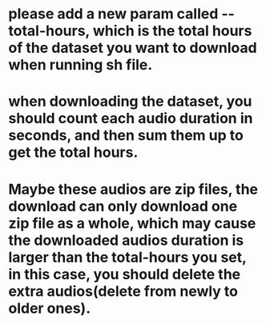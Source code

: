 # please add a new param called --total-hours, which is the total hours of the dataset you want to download when running sh file.
# when downloading the dataset, you should count each audio duration in seconds, and then sum them up to get the total hours.
# Maybe these audios are zip files, the download can only download one zip file as a whole, which may cause the downloaded audios duration is larger than the total-hours you set, in this case, you should delete the extra audios(delete from newly to older ones).